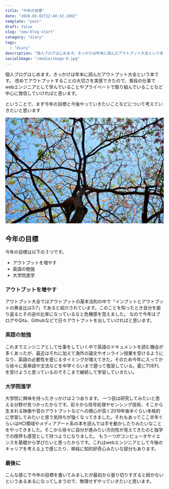 ```yaml
---
title: "今年の目標"
date: "2020-03-02T22:40:32.169Z"
template: "post"
draft: false
slug: "new-blog-start"
category: "diary"
tags: 
  - "diary"
description: "個人ブログはじめます。きっかけは年末に読んだアウトプット大全という本です。改めてアウトプットすることの大切さを実感できたので、普段の仕事でwebエンジニアとして学んでいることやプライベートで取り組んでいることなど中心に発信していければと思います。"
socialImage: "/media/image-0.jpg"
---
```

個人ブログはじめます。きっかけは年末に読んだアウトプット大全という本です。
改めてアウトプットすることの大切さを実感できたので、普段の仕事でwebエンジニアとして学んでいることやプライベートで取り組んでいることなど中心に発信していければと思います。

ということで、まず今年の目標と今後やっていきたいことなどについて考えていきたいと思います

![Nulla faucibus vestibulum eros in tempus. Vestibulum tempor imperdiet velit nec dapibus](/media/image-0.jpg)

## 今年の目標
今年の目標は以下の３つです。

+ アウトプットを増やす
+ 英語の勉強
+ 大学院進学

### アウトプットを増やす
アウトプット大全ではアウトプットの基本法則の中で「インプットとアウトプットの黄金比は3:7」であると紹介されています。このことを知ったとき自分を振り返るとその逆の比率になっているなと危機感を覚えました。
なので今年はブログやQita、Githubなどで日々アウトプットを出していければと思います。

### 英語の勉強
これまでエンジニアとして仕事をしていく中で英語のドキュメントを読む機会が多くあったが、最近はそれに加えて海外の論文やオンライン授業を受けるようになり、英語の必要性を感じるタイミングが増えてきた。そのため今年に入ってから徐々に英単語や文法などを中学ぐらいまで遡って復習している。夏にTOEFLを受けようと思っているのでそこまで継続して学習していきたい。

### 大学院進学
大学院に興味を持ったきっかけは２つあります。
一つ目は研究してみたいと思える分野が見つかったからです。前々から信号処理やセンシング技術、そこから生まれる映像や音のアウトプットなどへの関心が高く2019年後半ぐらい本格的に学習してみたいと思う気持ちが強くなってきました。それもあってここ半年ぐらいはHCI領域やメディアアート系の本を読んでは手を動かしたりみたいなことをやってきました。そこから徐々に自分が進みたい方向性が見えてきたのと独学での限界も感覚として持つようになりました。
もう一つがコンピュータサイエンスを基礎から学びたいと思ったからです。これはwebエンジニアとして今後のキャリアを考える上で感じたり、単純に知的好奇心みたいな部分もあります。

### 最後に
こんな感じで今年の目標を書いてみましたが最初から張り切りすぎると続かないというあるあるになってしまうので、無理せずやっていきたいと思います。
